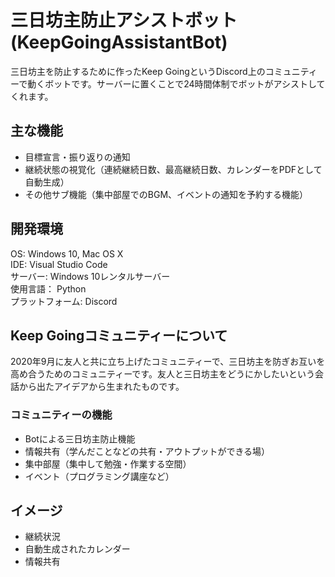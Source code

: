 # 三日坊主防止アシストボット(KeepGoingAssistantBot)
三日坊主を防止するために作ったKeep GoingというDiscord上のコミュニティーで動くボットです。サーバーに置くことで24時間体制でボットがアシストしてくれます。

## 主な機能
* 目標宣言・振り返りの通知    
* 継続状態の視覚化（連続継続日数、最高継続日数、カレンダーをPDFとして自動生成）
* その他サブ機能（集中部屋でのBGM、イベントの通知を予約する機能）

## 開発環境
OS: Windows 10, Mac OS X  
IDE: Visual Studio Code   
サーバー: Windows 10レンタルサーバー  
使用言語： Python  
プラットフォーム: Discord     


## Keep Goingコミュニティーについて
2020年9月に友人と共に立ち上げたコミュニティーで、三日坊主を防ぎお互いを高め合うためのコミュニティーです。友人と三日坊主をどうにかしたいという会話から出たアイデアから生まれたものです。

### コミュニティーの機能
* Botによる三日坊主防止機能
* 情報共有（学んだことなどの共有・アウトプットができる場）
* 集中部屋（集中して勉強・作業する空間）
* イベント（プログラミング講座など）

## イメージ
* 継続状況
* 自動生成されたカレンダー
* 情報共有

